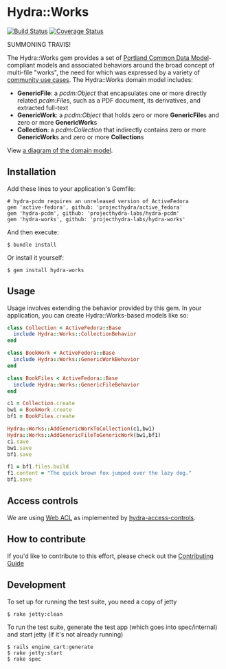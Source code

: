 # Hydra::Works
[![Build Status](https://travis-ci.org/projecthydra-labs/hydra-works.svg?branch=master)](https://travis-ci.org/projecthydra-labs/hydra-works)
[![Coverage Status](https://coveralls.io/repos/projecthydra-labs/hydra-works/badge.svg?branch=master)](https://coveralls.io/r/projecthydra-labs/hydra-works?branch=master)

 SUMMONING TRAVIS!

The Hydra::Works gem provides a set of [Portland Common Data Model](https://wiki.duraspace.org/display/FF/Portland+Common+Data+Model)-compliant models and associated behaviors around the broad concept of multi-file "works", the need for which was expressed by a variety of [community use cases](https://github.com/projecthydra-labs/hydra-works/tree/master/use-cases). The Hydra::Works domain model includes:

 * **GenericFile**: a *pcdm:Object* that encapsulates one or more directly related *pcdm:File*s, such as a PDF document, its derivatives, and extracted full-text
 * **GenericWork**: a *pcdm:Object* that holds zero or more **GenericFile**s and zero or more **GenericWork**s
 * **Collection**: a *pcdm:Collection* that indirectly contains zero or more **GenericWork**s and zero or more **Collection**s

View [a diagram of the domain model](https://docs.google.com/drawings/d/1-NkkRPpGpZGoTimEpYTaGM1uUPRaT0SamuWDITvtG_8/edit).

## Installation

Add these lines to your application's Gemfile:

    # hydra-pcdm requires an unreleased version of ActiveFedora
    gem 'active-fedora', github: 'projecthydra/active_fedora'
    gem 'hydra-pcdm', github: 'projecthydra-labs/hydra-pcdm'
    gem 'hydra-works', github: 'projecthydra-labs/hydra-works'

And then execute:

    $ bundle install

Or install it yourself:

    $ gem install hydra-works

## Usage

Usage involves extending the behavior provided by this gem. In your application, you can create Hydra::Works-based models like so:

```ruby
class Collection < ActiveFedora::Base
  include Hydra::Works::CollectionBehavior
end

class BookWork < ActiveFedora::Base
  include Hydra::Works::GenericWorkBehavior
end

class BookFiles < ActiveFedora::Base
  include Hydra::Works::GenericFileBehavior
end

c1 = Collection.create
bw1 = BookWork.create
bf1 = BookFiles.create

Hydra::Works::AddGenericWorkToCollection(c1,bw1)
Hydra::Works::AddGenericFileToGenericWork(bw1,bf1)
c1.save
bw1.save
bf1.save

f1 = bf1.files.build
f1.content = "The quick brown fox jumped over the lazy dog."
bf1.save
```

## Access controls

We are using [Web ACL](http://www.w3.org/wiki/WebAccessControl) as implemented by [hydra-access-controls](https://github.com/projecthydra/hydra-head/tree/master/hydra-access-controls).

## How to contribute

If you'd like to contribute to this effort, please check out the [Contributing Guide](CONTRIBUTING.md)

## Development

To set up for running the test suite, you need a copy of jetty

    $ rake jetty:clean

To run the test suite, generate the test app (which goes into spec/internal) and start jetty (if it's not already running)

    $ rails engine_cart:generate
    $ rake jetty:start
    $ rake spec
